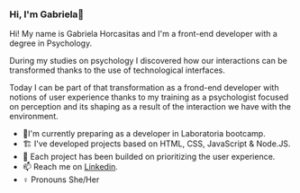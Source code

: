### Hi, I'm Gabriela👋

Hi! My name is Gabriela Horcasitas and I'm a front-end developer with a degree in Psychology.

During my studies on psychology I discovered how our interactions can be transformed thanks to the use of technological interfaces.

Today I can be part of that transformation as a frond-end developer with notions of user experience thanks to my training as a psychologist focused on perception and its shaping as a result of the interaction we have with the environment.

- 🏫I'm currently preparing as a developer in Laboratoria bootcamp.
- 🏗 I've developed projects based on HTML, CSS, JavaScript & Node.JS.
- 🙌 Each project has been builded on prioritizing the user experience.
- 📫 Reach me on [Linkedin](https://www.linkedin.com/in/gabrielahorcasitas/).
- ♀ Pronouns She/Her
<!--
**gabrielahorcasitas/gabrielahorcasitas** is a ✨ _special_ ✨ repository because its `README.md` (this file) appears on your GitHub profile.

Here are some ideas to get you started:

- 🔭 I’m currently working on ...
- 🌱 I’m currently learning ...
- 👯 I’m looking to collaborate on ...
- 🤔 I’m looking for help with ...
- 💬 Ask me about ...
- 📫 How to reach me: ...
- 😄 Pronouns: ...
- ⚡ Fun fact: ...
-->
